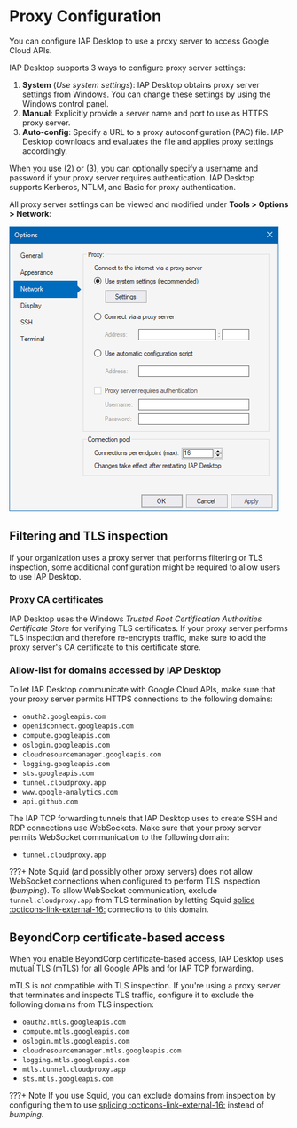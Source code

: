 # Proxy Configuration

You can configure IAP Desktop to use a proxy server to access Google Cloud APIs.

IAP Desktop supports 3 ways to configure proxy server settings:

1.  **System** (_Use system settings_): IAP Desktop
    obtains proxy server settings from Windows. You can change these settings by using
    the Windows control panel.
2.  **Manual**: Explicitly provide a server name and port to use as HTTPS
    proxy server.
3.  **Auto-config**: Specify a URL to a proxy autoconfiguration (PAC) file.
    IAP Desktop downloads and evaluates the file and applies proxy settings accordingly.

When you use (2) or (3), you can optionally specify a username and password if your
proxy server requires authentication. IAP Desktop supports Kerberos, NTLM, and Basic for
proxy authentication.

All proxy server settings can be viewed
and modified under **Tools > Options > Network**:

![Proxy settings](images/Proxy-Settings.png)


## Filtering and TLS inspection

If your organization uses a proxy server that performs filtering or TLS inspection, 
some additional configuration might be required to allow users to use IAP Desktop.

### Proxy CA certificates

IAP Desktop uses the Windows _Trusted Root Certification Authorities Certificate Store_
for verifying TLS certificates. If your proxy server performs TLS inspection and therefore
re-encrypts traffic, make sure to add the proxy server's CA certificate to this
certificate store.

### Allow-list for domains accessed by IAP Desktop

To let IAP Desktop communicate with Google Cloud APIs, make sure that your proxy server 
permits HTTPS connections to the following domains:

* `oauth2.googleapis.com`
* `openidconnect.googleapis.com`
* `compute.googleapis.com`
* `oslogin.googleapis.com`
* `cloudresourcemanager.googleapis.com`
* `logging.googleapis.com`
* `sts.googleapis.com`
* `tunnel.cloudproxy.app`
* `www.google-analytics.com`
* `api.github.com`

The IAP TCP forwarding tunnels that IAP Desktop uses to create SSH and RDP connections
use WebSockets. Make sure that your proxy server permits WebSocket communication to the following domain:

* `tunnel.cloudproxy.app`

???+ Note
    Squid (and possibly other proxy servers) does not allow WebSocket
    connections when configured to perform TLS inspection (_bumping_). To allow
    WebSocket communication, exclude `tunnel.cloudproxy.app` from TLS termination
    by letting Squid [splice :octicons-link-external-16:](https://wiki.squid-cache.org/Features/SslPeekAndSplice)
    connections to this domain.


## BeyondCorp certificate-based access

When you enable BeyondCorp certificate-based access, IAP Desktop uses mutual TLS (mTLS) for all
Google APIs and for IAP TCP forwarding. 

mTLS is not compatible with TLS inspection. If you're using a proxy server that terminates and
inspects TLS traffic, configure it to exclude the following domains from TLS inspection:

* `oauth2.mtls.googleapis.com`
* `compute.mtls.googleapis.com`
* `oslogin.mtls.googleapis.com`
* `cloudresourcemanager.mtls.googleapis.com`
* `logging.mtls.googleapis.com`
* `mtls.tunnel.cloudproxy.app`
* `sts.mtls.googleapis.com`

???+ Note
    If you use Squid, you can exclude domains from inspection by 
    configuring them to use [splicing :octicons-link-external-16:](https://wiki.squid-cache.org/Features/SslPeekAndSplice)
    instead of _bumping_.
